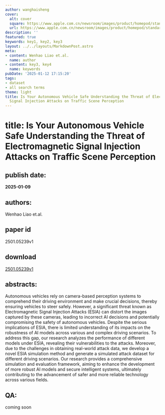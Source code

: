 ```yaml
---
author: wanghaisheng
cover:
  alt: cover
  square: https://www.apple.com.cn/newsroom/images/product/homepod/standard/Apple-HomePod-hero-230118_big.jpg.large_2x.jpg
  url: https://www.apple.com.cn/newsroom/images/product/homepod/standard/Apple-HomePod-hero-230118_big.jpg.large_2x.jpg
description: ''
featured: true
keywords: key1, key2, key3
layout: ../../layouts/MarkdownPost.astro
meta:
- content: Wenhao Liao et.al.
  name: author
- content: key3, key4
  name: keywords
pubDate: '2025-01-12 17:15:20'
tags:
- dataset
- all search terms
theme: light
title: Is Your Autonomous Vehicle Safe Understanding the Threat of Electromagnetic
  Signal Injection Attacks on Traffic Scene Perception
---
```


# title: Is Your Autonomous Vehicle Safe Understanding the Threat of Electromagnetic Signal Injection Attacks on Traffic Scene Perception 
## publish date: 
**2025-01-09** 
## authors: 
  Wenhao Liao et.al. 
## paper id
2501.05239v1
## download
[2501.05239v1](http://arxiv.org/abs/2501.05239v1)
## abstracts:
Autonomous vehicles rely on camera-based perception systems to comprehend their driving environment and make crucial decisions, thereby ensuring vehicles to steer safely. However, a significant threat known as Electromagnetic Signal Injection Attacks (ESIA) can distort the images captured by these cameras, leading to incorrect AI decisions and potentially compromising the safety of autonomous vehicles. Despite the serious implications of ESIA, there is limited understanding of its impacts on the robustness of AI models across various and complex driving scenarios. To address this gap, our research analyzes the performance of different models under ESIA, revealing their vulnerabilities to the attacks. Moreover, due to the challenges in obtaining real-world attack data, we develop a novel ESIA simulation method and generate a simulated attack dataset for different driving scenarios. Our research provides a comprehensive simulation and evaluation framework, aiming to enhance the development of more robust AI models and secure intelligent systems, ultimately contributing to the advancement of safer and more reliable technology across various fields.
## QA:
coming soon
